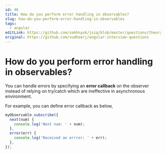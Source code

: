 ```yaml
---
id: 46
title: How do you perform error handling in observables?
slug: how-do-you-perform-error-handling-in-observables
tags:
  - angular
editLink: https://github.com/sakhnyuk/jsiq/blob/master/questions/theory/angular/46.md
original: https://github.com/sudheerj/angular-interview-questions
---
```


# How do you perform error handling in observables?

You can handle errors by specifying an **error callback** on the observer instead of relying on try/catch which are ineffective in asynchronous environment.

For example, you can define error callback as below,

```javascript
myObservable.subscribe({
  next(num) {
    console.log('Next num: ' + num);
  },
  error(err) {
    console.log('Received an errror: ' + err);
  },
});
```